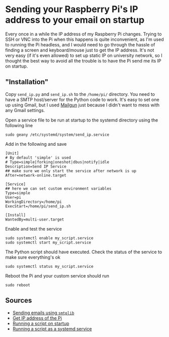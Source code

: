 # **Sending your Raspberry Pi's IP address to your email on startup**
Every once in a while the IP address of my Raspberry Pi changes. Trying to SSH or VNC into the Pi when this happens 
is quite inconvenient, as I'm used to running the Pi headless, and I would need to go through the hassle of finding a 
screen and keyboard/mouse just to get the IP address. It's not very easy (if it's even allowed) to set up static IP on 
university network, so I thought the best way to avoid all the trouble is to have the Pi send me its IP on startup.

## "Installation"
Copy `send_ip.py` and `send_ip.sh` to the `/home/pi/` directory. You need to have a SMTP host/server for the Python code to work. 
It's easy to set one up using Gmail, but I used [Mailgun](https://simpleisbetterthancomplex.com/tutorial/2017/05/27/how-to-configure-mailgun-to-send-emails-in-a-django-app.html) 
just because I didn't want to mess with any Gmail settings.

Open a service file to be run at startup to the systemd directory using the following line
```
sudo geany /etc/systemd/system/send_ip.service
```
Add in the following and save
```
[Unit]
# By default 'simple' is used
# Type=simple|forking|oneshot|dbus|notify|idle
Description=Send IP Service
## make sure we only start the service after network is up
After=network-online.target

[Service]
## here we can set custom environment variables
Type=simple
User=pi
WorkingDirectory=/home/pi
ExecStart=/home/pi/send_ip.sh

[Install]
WantedBy=multi-user.target
```

Enable and test the service
```
sudo systemctl enable my_script.service
sudo systemctl start my_script.service
```
The Python script should have executed. Check the status of the service to make sure everything's ok
```
sudo systemctl status my_script.service
```
Reboot the Pi and your custom service should run
```
sudo reboot
```

## Sources
* [Sending emails using `smtplib`](https://myhydropi.com/send-email-with-a-raspberry-pi-and-python)
* [Get IP address of the Pi](https://circuitdigest.com/microcontroller-projects/display-ip-address-of-raspberry-pi)
* [Running a script on startup](https://www.dexterindustries.com/howto/run-a-program-on-your-raspberry-pi-at-startup/)
* [Running a script as a systemd service](https://unix.stackexchange.com/a/401080)
